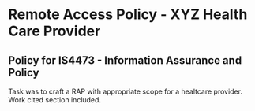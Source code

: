 # Remote Access Policy - XYZ Health Care Provider
## Policy for IS4473 - Information Assurance and Policy 
Task was to craft a RAP with appropriate scope for a healtcare provider.
Work cited section included. 
